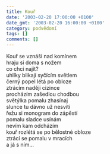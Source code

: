 ```yaml
---
title: Kouř
date: '2003-02-20 17:00:00 +0100'
date_gmt: '2003-02-20 16:00:00 +0100'
category: podvědomí
tags: []
comments: []
---
```


<p>Kouř se vznáší nad komínem<br>hraju si doma s nožem<br>co chci najít?<br>uhlíky blikají syčícím světlem<br>černý popel létá po obloze<br>ztrácím naději cizince<br>procházím zašedlou chodbou<br>světýlka pomalu zhasínaj<br>slunce tu dávno už nesvítí<br>řežu si monogram do zápěstí<br>pomalu sladce usínám<br>nevím kam odcházím<br>kouř rozlétá se po bělostné obloze<br>ztrácí se pomalu v mracích<br>a já s ním...</p>

